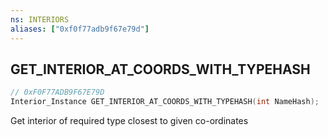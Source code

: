 ```yaml
---
ns: INTERIORS
aliases: ["0xf0f77adb9f67e79d"]
---
```

## GET_INTERIOR_AT_COORDS_WITH_TYPEHASH

```c
// 0xF0F77ADB9F67E79D
Interior_Instance GET_INTERIOR_AT_COORDS_WITH_TYPEHASH(int NameHash);
```

Get interior of required type closest to given co-ordinates

